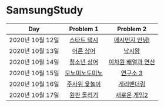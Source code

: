 # SamsungStudy

Day | Problem 1 | Problem 2
:--: | :--: | :--:
2020년 10월 12일 | [스타트 택시](https://www.acmicpc.net/problem/19238) | [메시먼지 안녕!](https://www.acmicpc.net/problem/17144)
2020년 10월 13일 | [어른 상어](https://www.acmicpc.net/problem/19237) | [낚시왕](https://www.acmicpc.net/problem/17143)
2020년 10월 14일 | [청소년 상어](https://www.acmicpc.net/problem/19236) | [이차원 배열과 연산](https://www.acmicpc.net/problem/17140)
2020년 10월 15일 | [모노미노도미노](https://www.acmicpc.net/problem/19235) | [연구소 3](https://www.acmicpc.net/problem/17142)
2020년 10월 16일 | [주사위 윷놀이](https://www.acmicpc.net/problem/17825) | [게리맨더링](https://www.acmicpc.net/problem/217779)
2020년 10월 17일 | [원판 돌리기](https://www.acmicpc.net/problem/17822) | [새로운 게임2](https://www.acmicpc.net/problem/17837)
